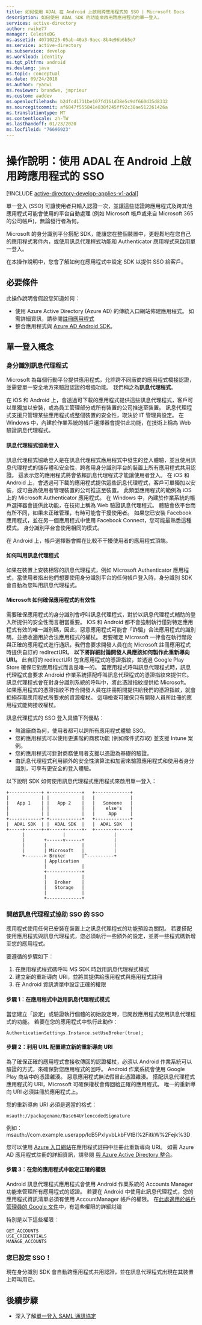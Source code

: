 ```yaml
---
title: 如何使用 ADAL 在 Android 上啟用跨應用程式的 SSO | Microsoft Docs
description: 如何使用 ADAL SDK 的功能來啟用跨應用程式的單一登入。
services: active-directory
author: rwike77
manager: CelesteDG
ms.assetid: 40710225-05ab-40a3-9aec-8b4e96b6b5e7
ms.service: active-directory
ms.subservice: develop
ms.workload: identity
ms.tgt_pltfrm: android
ms.devlang: java
ms.topic: conceptual
ms.date: 09/24/2018
ms.author: ryanwi
ms.reviewer: brandwe, jmprieur
ms.custom: aaddev
ms.openlocfilehash: b2dfcd1711be107fd161d38e5c9df660d35d8332
ms.sourcegitcommit: af6847f555841e838f245ff92c38ae512261426a
ms.translationtype: MT
ms.contentlocale: zh-TW
ms.lasthandoff: 01/23/2020
ms.locfileid: "76696923"
---
```

# <a name="how-to-enable-cross-app-sso-on-android-using-adal"></a>操作說明：使用 ADAL 在 Android 上啟用跨應用程式的 SSO

[!INCLUDE [active-directory-develop-applies-v1-adal](../../../includes/active-directory-develop-applies-v1-adal.md)]

單一登入 (SSO) 可讓使用者只輸入認證一次，並讓這些認證跨應用程式及跨其他應用程式可能會使用的平台自動處理 (例如 Microsoft 帳戶或來自 Microsoft 365 的公司帳戶)，無論發行者為何。

Microsoft 的身分識別平台搭配 SDK，能讓您在整個裝置中，更輕鬆地在您自己的應用程式套件內，或使用訊息代理程式功能和 Authenticator 應用程式來啟用單一登入。

在本操作說明中，您會了解如何在應用程式中設定 SDK 以提供 SSO 給客戶。

## <a name="prerequisites"></a>必要條件

此操作說明會假設您知道如何：

- 使用 Azure Active Directory (Azure AD) 的傳統入口網站佈建應用程式。 如需詳細資訊，請參閱[註冊應用程式](quickstart-register-app.md)
- 整合應用程式與 [Azure AD Android SDK](https://github.com/AzureAD/azure-activedirectory-library-for-android)。

## <a name="single-sign-on-concepts"></a>單一登入概念

### <a name="identity-brokers"></a>身分識別訊息代理程式

Microsoft 為每個行動平台提供應用程式，允許跨不同廠商的應用程式橋接認證，並需要單一安全地方來驗證認證的增強功能。 我們稱之為**訊息代理程式**。

在 iOS 和 Android 上，會透過可下載的應用程式提供這些訊息代理程式，客戶可以單獨加以安裝，或為員工管理部分或所有裝置的公司推送至裝置。 訊息代理程式支援只管理某些應用程式或整個裝置的安全性，取決於 IT 管理員設定。 在 Windows 中，內建於作業系統的帳戶選擇器會提供此功能，在技術上稱為 Web 驗證訊息代理程式。

#### <a name="broker-assisted-login"></a>訊息代理程式協助登入

訊息代理程式協助登入是在訊息代理程式應用程式中發生的登入體驗，並且使用訊息代理程式的儲存體和安全性，跨套用身分識別平台的裝置上所有應用程式共用認證。 這表示您的應用程式將會依賴訊息代理程式才能讓使用者登入。 在 iOS 和 Android 上，會透過可下載的應用程式提供這些訊息代理程式，客戶可單獨加以安裝，或可由為使用者管理裝置的公司推送至裝置。 此類型應用程式的範例為 iOS 上的 Microsoft Authenticator 應用程式。 在 Windows 中，內建於作業系統的帳戶選擇器會提供此功能，在技術上稱為 Web 驗證訊息代理程式。
體驗會依平台而有所不同，如果未正確管理，有時可能會干擾使用者。 如果您已安裝 Facebook 應用程式，並在另一個應用程式中使用 Facebook Connect，您可能最熟悉這種模式。 身分識別平台會使用相同的模式。

在 Android 上，帳戶選擇器會顯在比較不干擾使用者的應用程式頂端。

#### <a name="how-the-broker-gets-invoked"></a>如何叫用訊息代理程式

如果在裝置上安裝相容的訊息代理程式，例如 Microsoft Authenticator 應用程式，當使用者指出他們想要使用身分識別平台的任何帳戶登入時，身分識別 SDK 會自動為您叫用訊息代理程式。

#### <a name="how-microsoft-ensures-the-application-is-valid"></a>Microsoft 如何確保應用程式的有效性

需要確保應用程式的身分識別會呼叫訊息代理程式，對於以訊息代理程式輔助的登入所提供的安全性而言相當重要。 IOS 和 Android 都不會強制執行僅對特定應用程式有效的唯一識別碼，因此，惡意應用程式可能會「詐騙」合法應用程式的識別碼，並接收適用於合法應用程式的權杖。 若要確定 Microsoft 一律會在執行階段與正確的應用程式進行通訊，我們會要求開發人員在向 Microsoft 註冊應用程式時提供自訂的 redirectURI。 **以下將詳細討論開發人員應該如何製作此重新導向 URI。** 此自訂的 redirectURI 包含應用程式的憑證指紋，並透過 Google Play Store 確保它對應用程式而言是唯一的。 當應用程式呼叫訊息代理程式時，訊息代理程式會要求 Android 作業系統搭配呼叫訊息代理程式的憑證指紋來提供它。 訊息代理程式會在對身分識別系統的呼叫中，將此憑證指紋提供給 Microsoft。 如果應用程式的憑證指紋不符合開發人員在註冊期間提供給我們的憑證指紋，就會拒絕存取應用程式所要求的資源權杖。 這項檢查可確保只有開發人員所註冊的應用程式能夠接收權杖。

訊息代理程式的 SSO 登入具備下列優點︰

* 無論廠商為何，使用者都可以跨所有應用程式體驗 SSO。
* 您的應用程式可以使用更進階的商務功能 (例如條件式存取) 並支援 Intune 案例。
* 您的應用程式可針對商務使用者支援以憑證為基礎的驗證。
* 由訊息代理程式利用額外的安全性演算法和加密來驗證應用程式和使用者身分識別，可享有更安全的登入體驗。

以下說明 SDK 如何使用訊息代理程式應用程式來啟用單一登入：

```
+------------+ +------------+   +-------------+
|            | |            |   |             |
|   App 1    | |   App 2    |   |   Someone   |
|            | |            |   |    else's   |
|            | |            |   |     App     |
+------------+ +------------+   +-------------+
|  ADAL SDK  | |  ADAL SDK  |   |  ADAL SDK   |
+-----+------+-+-----+------+-  +-------+-----+
      |              |                  |
      |       +------v------+           |
      |       |             |           |
      |       | Microsoft   |           |
      +-------> Broker      |^----------+
              | Application
              |             |
              +-------------+
              |             |
              |   Broker    |
              |   Storage   |
              |             |
              +-------------+

```

### <a name="turning-on-sso-for-broker-assisted-sso"></a>開啟訊息代理程式協助 SSO 的 SSO

應用程式使用任何已安裝在裝置上之訊息代理程式的功能預設為關閉。 若要搭配使用應用程式與訊息代理程式，您必須執行一些額外的設定，並將一些程式碼新增至您的應用程式。

要遵循的步驟如下：

1. 在應用程式程式碼呼叫 MS SDK 時啟用訊息代理程式模式
2. 建立新的重新導向 URI，並將其提供給應用程式與應用程式註冊
3. 在 Android 資訊清單中設定正確的權限

#### <a name="step-1-enable-broker-mode-in-your-application"></a>步驟 1︰在應用程式中啟用訊息代理程式模式

當您建立「設定」或驗證執行個體的初始設定時，已開啟應用程式使用訊息代理程式的功能。 若要在您的應用程式中執行此動作：

```
AuthenticationSettings.Instance.setUseBroker(true);
```

#### <a name="step-2-establish-a-new-redirect-uri-with-your-url-scheme"></a>步驟 2︰利用 URL 配置建立新的重新導向 URI

為了確保正確的應用程式會接收傳回的認證權杖，必須以 Android 作業系統可以驗證的方式，來確保對您應用程式的回呼。 Android 作業系統會使用 Google Play 商店中的憑證雜湊。 惡意應用程式無法假冒此憑證雜湊。 搭配訊息代理程式應用程式的 URI，Microsoft 可確保權杖會傳回給正確的應用程式。 唯一的重新導向 URI 必須註冊於應用程式上。

您的重新導向 URI 必須是適當的格式︰

`msauth://packagename/Base64UrlencodedSignature`

例如：msauth://com.example.userapp/IcB5PxIyvbLkbFVtBI%2FitkW%2Fejk%3D

您可以使用 [Azure 入口網站](https://portal.azure.com/)在應用程式註冊中註冊此重新導向 URI。 如需 Azure AD 應用程式註冊的詳細資訊，請參閱 [與 Azure Active Directory 整合](active-directory-how-to-integrate.md)。

#### <a name="step-3-set-up-the-correct-permissions-in-your-application"></a>步驟 3：在您的應用程式中設定正確的權限

Android 訊息代理程式應用程式會使用 Android 作業系統的 Accounts Manager 功能來管理所有應用程式的認證。 若要在 Android 中使用此訊息代理程式，您的應用程式資訊清單必須有使用 AccountManager 帳戶的權限。 在[此處適用於帳戶管理員的 Google 文件](https://developer.android.com/reference/android/accounts/AccountManager.html)中，有這些權限的詳細討論

特別是以下這些權限︰

```
GET_ACCOUNTS
USE_CREDENTIALS
MANAGE_ACCOUNTS
```

### <a name="youve-configured-sso"></a>您已設定 SSO！

現在身分識別 SDK 會自動跨應用程式共用認證，並在訊息代理程式出現在其裝置上時叫用它。

## <a name="next-steps"></a>後續步驟

* 深入了解[單一登入 SAML 通訊協定](single-sign-on-saml-protocol.md)
